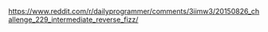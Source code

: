 https://www.reddit.com/r/dailyprogrammer/comments/3iimw3/20150826_challenge_229_intermediate_reverse_fizz/

